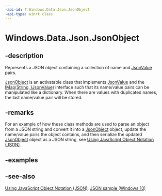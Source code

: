 ```yaml
---
-api-id: T:Windows.Data.Json.JsonObject
-api-type: winrt class
---
```


<!-- Class syntax.
public class JsonObject : Windows.Data.Json.IJsonObject, Windows.Data.Json.IJsonObjectWithDefaultValues, Windows.Data.Json.IJsonValue, Windows.Foundation.Collections.IIterable<Windows.Foundation.Collections.IKeyValuePair<System.String, Windows.Data.Json.IJsonValue>>, Windows.Foundation.Collections.IMap<System.String, Windows.Data.Json.IJsonValue>, Windows.Foundation.IStringable
-->

# Windows.Data.Json.JsonObject

## -description
Represents a JSON object containing a collection of name and [JsonValue](jsonvalue.md) pairs.

[JsonObject](jsonobject.md) is an activatable class that implements [JsonValue](jsonvalue.md) and the [IMap(String, IJsonValue)](../windows.foundation.collections/imap_2.md) interface such that its name/value pairs can be manipulated like a dictionary. When there are values with duplicated names, the last name/value pair will be stored.

## -remarks
For an example of how these class methods are used to parse an object from a JSON string and convert it into a [JsonObject](jsonobject.md) object, update the name/value pairs the object contains, and then serialize the updated [JsonObject](jsonobject.md) object as a JSON string, see [Using JavaScript Object Notation (JSON)](http://msdn.microsoft.com/library/94875e43-4e0c-499f-b409-317bcd306d3e).

## -examples

## -see-also
[Using JavaScript Object Notation (JSON)](http://msdn.microsoft.com/library/94875e43-4e0c-499f-b409-317bcd306d3e), [JSON sample (Windows 10)](http://go.microsoft.com/fwlink/p/?LinkId=620556)